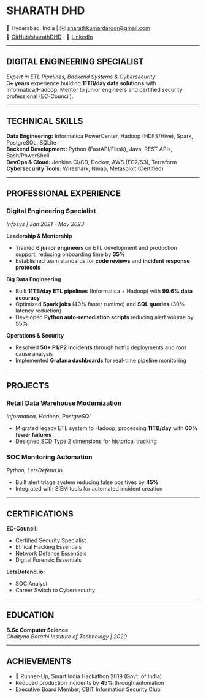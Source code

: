 # **SHARATH DHD**  
📍 Hyderabad, India | ✉️ sharathkumardaroor@gmail.com  
🔗 [GitHub/sharathDHD](https://github.com/sharathDHD) | 🔗 [LinkedIn](https://linkedin.com/in/sharath-kumar-daroor)  

---

## **DIGITAL ENGINEERING SPECIALIST**  
*Expert in ETL Pipelines, Backend Systems & Cybersecurity*  
**3+ years** experience building **11TB/day data solutions** with Informatica/Hadoop. Mentor to junior engineers and certified security professional (EC-Council).  

---

## **TECHNICAL SKILLS**  
**Data Engineering:** Informatica PowerCenter, Hadoop (HDFS/Hive), Spark, PostgreSQL, SQLite  
**Backend Development:** Python (FastAPI/Flask), Java, REST APIs, Bash/PowerShell  
**DevOps & Cloud:** Jenkins CI/CD, Docker, AWS (EC2/S3), Terraform  
**Cybersecurity Tools:** Wireshark, Nmap, Metasploit (Certified)  

---

## **PROFESSIONAL EXPERIENCE**  
### **Digital Engineering Specialist**  
*Infosys | Jan 2021 - May 2023*  

**Leadership & Mentorship**  
- Trained **6 junior engineers** on ETL development and production support, reducing onboarding time by **35%**  
- Established team standards for **code reviews** and **incident response protocols**  

**Big Data Engineering**  
- Built **11TB/day ETL pipelines** (Informatica + Hadoop) with **99.6% data accuracy**  
- Optimized **Spark jobs** (40% faster runtime) and **SQL queries** (30% latency reduction)  
- Developed **Python auto-remediation scripts** reducing alert volume by **55%**  

**Operations & Security**  
- Resolved **50+ P1/P2 incidents** through hotfix deployments and root cause analysis  
- Implemented **Grafana dashboards** for real-time pipeline monitoring  

---

## **PROJECTS**  
### **Retail Data Warehouse Modernization**  
*Informatica, Hadoop, PostgreSQL*  
- Migrated legacy ETL system to Hadoop, processing **11TB/day** with **60% fewer failures**  
- Designed SCD Type 2 dimensions for historical tracking  

### **SOC Monitoring Automation**  
*Python, LetsDefend.io*  
- Built alert triage system reducing false positives by **45%**  
- Integrated with SIEM tools for automated incident creation  

---

## **CERTIFICATIONS**  
**EC-Council:**  
- Certified Security Specialist  
- Ethical Hacking Essentials  
- Network Defense Essentials  
- Digital Forensic Essentials

**LetsDefend.io:**  
- SOC Analyst  
- Career Switch to Cybersecurity  

---

## **EDUCATION**  
**B.Sc Computer Science**  
*Chaityna Barathi Institute of Technology | 2020*  

---

## **ACHIEVEMENTS**  
- 🥈 Runner-Up, Smart India Hackathon 2019 (Govt. of India)  
- Reduced production incidents by **45%** through automation  
- Executive Board Member, CBIT Information Security Club  
